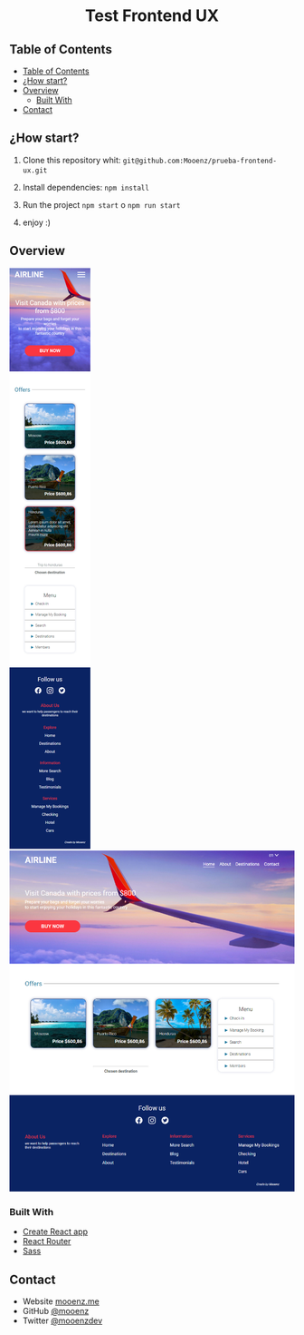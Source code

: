 <h1 align="center">Test Frontend UX</h1>

## Table of Contents

- [Table of Contents](#table-of-contents)
- [¿How start?](#how-start)
- [Overview](#overview)
  - [Built With](#built-with)
- [Contact](#contact)

## ¿How start?

1. Clone this repository whit:
  `git@github.com:Mooenz/prueba-frontend-ux.git`

2. Install dependencies:
  `npm install`

3. Run the project
  `npm start` o `npm run start`

4. enjoy :)



## Overview

![screenshot](./mooenz-mobile.jpg)
![screenshot](./mooenz-desktop.jpg)

### Built With

- [Create React app](https://create-react-app.dev/)
- [React Router](https://reactrouter.com/)
- [Sass](https://sass-lang.com/)

## Contact

- Website [mooenz.me](https://www.mooenz.me/)
- GitHub [@mooenz](https://github.com/Mooenz)
- Twitter [@mooenzdev](https://twitter.com/MooenzDev)
